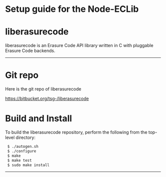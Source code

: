 # Setup guide for the Node-ECLib


liberasurecode
==============

liberasurecode is an Erasure Code API library written in C with pluggable Erasure Code backends.

----

Git repo
========
Here is the git repo of liberasurecode

https://bitbucket.org/tsg-/liberasurecode

Build and Install
=================

To build the liberasurecode repository, perform the following from the 
top-level directory:

``` sh
 $ ./autogen.sh
 $ ./configure
 $ make
 $ make test
 $ sudo make install
```

----
